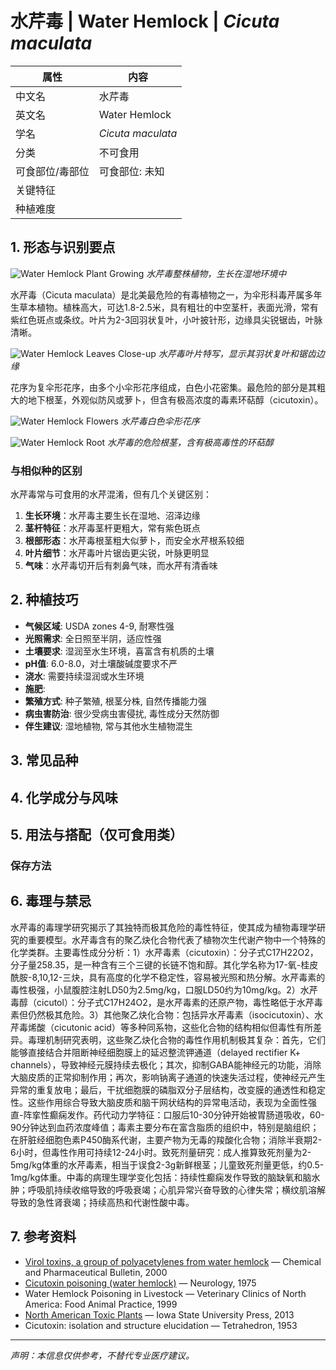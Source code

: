 # 水芹毒 | Water Hemlock | *Cicuta maculata*

| 属性 | 内容 |
|------|------|
| 中文名 | 水芹毒 |
| 英文名 | Water Hemlock |
| 学名 | *Cicuta maculata* |
| 分类 | 不可食用 |
| 可食部位/毒部位 | 可食部位: 未知 |
| 关键特征 |  |
| 种植难度 |  |

## 1. 形态与识别要点

![Water Hemlock Plant Growing](https://upload.wikimedia.org/wikipedia/commons/thumb/9/9c/Cicuta_maculata_001.JPG/640px-Cicuta_maculata_001.JPG)
*水芹毒整株植物，生长在湿地环境中*

水芹毒（Cicuta maculata）是北美最危险的有毒植物之一，为伞形科毒芹属多年生草本植物。植株高大，可达1.8-2.5米，具有粗壮的中空茎杆，表面光滑，常有紫红色斑点或条纹。叶片为2-3回羽状复叶，小叶披针形，边缘具尖锐锯齿，叶脉清晰。

![Water Hemlock Leaves Close-up](https://upload.wikimedia.org/wikipedia/commons/thumb/c/c5/Cicuta_maculata_leaves.jpg/640px-Cicuta_maculata_leaves.jpg)
*水芹毒叶片特写，显示其羽状复叶和锯齿边缘*

花序为复伞形花序，由多个小伞形花序组成，白色小花密集。最危险的部分是其粗大的地下根茎，外观似防风或萝卜，但含有极高浓度的毒素环萜醇（cicutoxin）。

![Water Hemlock Flowers](https://upload.wikimedia.org/wikipedia/commons/thumb/8/8a/Cicuta_maculata_flowers.jpg/640px-Cicuta_maculata_flowers.jpg)
*水芹毒白色伞形花序*

![Water Hemlock Root](https://upload.wikimedia.org/wikipedia/commons/thumb/2/2c/Cicuta_maculata_root.jpg/480px-Cicuta_maculata_root.jpg)
*水芹毒的危险根茎，含有极高毒性的环萜醇*

### 与相似种的区别

水芹毒常与可食用的水芹混淆，但有几个关键区别：
1. **生长环境**：水芹毒主要生长在湿地、沼泽边缘
2. **茎杆特征**：水芹毒茎杆更粗大，常有紫色斑点
3. **根部形态**：水芹毒根茎粗大似萝卜，而安全水芹根系较细
4. **叶片细节**：水芹毒叶片锯齿更尖锐，叶脉更明显
5. **气味**：水芹毒切开后有刺鼻气味，而水芹有清香味



## 2. 种植技巧

- **气候区域**: USDA zones 4-9, 耐寒性强
- **光照需求**: 全日照至半阴，适应性强
- **土壤要求**: 湿润至水生环境，喜富含有机质的土壤
- **pH值**: 6.0-8.0，对土壤酸碱度要求不严
- **浇水**: 需要持续湿润或水生环境
- **施肥**: 
- **繁殖方式**: 种子繁殖, 根茎分株, 自然传播能力强
- **病虫害防治**: 很少受病虫害侵扰, 毒性成分天然防御
- **伴生建议**: 湿地植物, 常与其他水生植物混生

## 3. 常见品种



## 4. 化学成分与风味



## 5. 用法与搭配（仅可食用类）



### 保存方法



## 6. 毒理与禁忌

水芹毒的毒理学研究揭示了其独特而极其危险的毒性特征，使其成为植物毒理学研究的重要模型。水芹毒含有的聚乙炔化合物代表了植物次生代谢产物中一个特殊的化学类群。主要毒性成分分析：1）水芹毒素（cicutoxin）：分子式C17H22O2，分子量258.35，是一种含有三个三键的长链不饱和醇。其化学名称为17-氧-桂皮酰胺-8,10,12-三炔，具有高度的化学不稳定性，容易被光照和热分解。水芹毒素的毒性极强，小鼠腹腔注射LD50为2.5mg/kg，口服LD50约为10mg/kg。2）水芹毒醇（cicutol）：分子式C17H24O2，是水芹毒素的还原产物，毒性略低于水芹毒素但仍然极其危险。3）其他聚乙炔化合物：包括异水芹毒素（isocicutoxin）、水芹毒烯酸（cicutonic acid）等多种同系物，这些化合物的结构相似但毒性有所差异。毒理机制研究表明，这些聚乙炔化合物的毒性作用机制极其复杂：首先，它们能够直接结合并阻断神经细胞膜上的延迟整流钾通道（delayed rectifier K+ channels），导致神经元膜持续去极化；其次，抑制GABA能神经元的功能，消除大脑皮质的正常抑制作用；再次，影响钠离子通道的快速失活过程，使神经元产生异常的重复放电；最后，干扰细胞膜的磷脂双分子层结构，改变膜的通透性和稳定性。这些作用综合导致大脑皮质和脑干网状结构的异常电活动，表现为全面性强直-阵挛性癫痫发作。药代动力学特征：口服后10-30分钟开始被胃肠道吸收，60-90分钟达到血药浓度峰值；毒素主要分布在富含脂质的组织中，特别是脑组织；在肝脏经细胞色素P450酶系代谢，主要产物为无毒的羧酸化合物；消除半衰期2-6小时，但毒性作用可持续12-24小时。致死剂量研究：成人推算致死剂量为2-5mg/kg体重的水芹毒素，相当于误食2-3g新鲜根茎；儿童致死剂量更低，约0.5-1mg/kg体重。中毒的病理生理学变化包括：持续性癫痫发作导致的脑缺氧和脑水肿；呼吸肌持续收缩导致的呼吸衰竭；心肌异常兴奋导致的心律失常；横纹肌溶解导致的急性肾衰竭；持续高热和代谢性酸中毒。

## 7. 参考资料

- [Virol toxins, a group of polyacetylenes from water hemlock](https://www.jstage.jst.go.jp/article/cpb1958/48/10/48_10_1514/_article) — Chemical and Pharmaceutical Bulletin, 2000
- [Cicutoxin poisoning (water hemlock)](https://n.neurology.org/content/25/8/730) — Neurology, 1975
- Water Hemlock Poisoning in Livestock — Veterinary Clinics of North America: Food Animal Practice, 1999
- [North American Toxic Plants](https://www.wiley.com/en-us/Toxic+Plants+of+North+America%2C+2nd+Edition-p-9780813827049) — Iowa State University Press, 2013
- Cicutoxin: isolation and structure elucidation — Tetrahedron, 1953

---
*声明：本信息仅供参考，不替代专业医疗建议。*